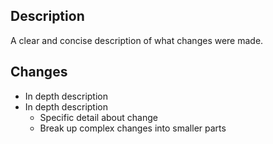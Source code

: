 ## Description
A clear and concise description of what changes were made.

## Changes
<!--
If multiple components are being modified, add **Component Name** to the begininning of each list.
e.g.
**Core**
- Change 1

**Weapons**
- Change 1
-->

- In depth description
- In depth description
  - Specific detail about change
  - Break up complex changes into smaller parts
